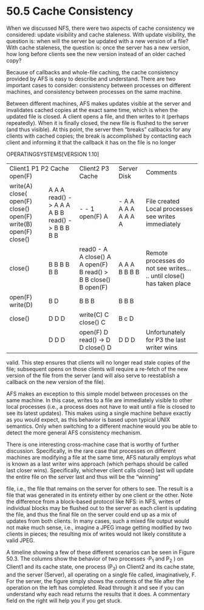 # 50.5 Cache Consistency  

When we discussed NFS, there were two aspects of cache consistency we considered: update visibility and cache staleness. With update visibility, the question is: when will the server be updated with a new version of a file? With cache staleness, the question is: once the server has a new version, how long before clients see the new version instead of an older cached copy?  

Because of callbacks and whole-file caching, the cache consistency provided by AFS is easy to describe and understand. There are two important cases to consider: consistency between processes on different machines, and consistency between processes on the same machine.  

Between different machines, AFS makes updates visible at the server and invalidates cached copies at the exact same time, which is when the updated file is closed. A client opens a file, and then writes to it (perhaps repeatedly). When it is finally closed, the new file is flushed to the server (and thus visible). At this point, the server then “breaks” callbacks for any clients with cached copies; the break is accomplished by contacting each client and informing it that the callback it has on the file is no longer  

OPERATINGSYSTEMS[VERSION 1.10]  

<html><body><table><tr><td colspan="2">Client1 P1 P2 Cache open(F)</td><td>Client2 P3 Cache</td><td>Server Disk</td><td>Comments</td></tr><tr><td>write(A) close( open(F) close() open(F) write(B) open(F) close()</td><td>A A A read() -> A A A A B B read() -> B B B B B</td><td>- - 1 open(F) A</td><td>- A A A A A A A A A</td><td>File created Local processes see writes immediately</td></tr><tr><td>close()</td><td>B B B B B B</td><td>read0 - A A close() A A open(F) B read() > B B close() B open(F)</td><td>A A A B B B B</td><td>Remote processes do not see writes... .. until close() has taken place</td></tr><tr><td>open(F) write(D)</td><td>B D</td><td>B B B</td><td>B B B</td><td></td></tr><tr><td>close()</td><td>D D D</td><td>write(C) C close() C</td><td>B c D</td><td></td></tr><tr><td></td><td>D D D</td><td>open(F) D read() -> D D close() D</td><td>D D D</td><td>Unfortunately for P3 the last writer wins</td></tr></table></body></html>  

valid. This step ensures that clients will no longer read stale copies of the file; subsequent opens on those clients will require a re-fetch of the new version of the file from the server (and will also serve to reestablish a callback on the new version of the file).  

AFS makes an exception to this simple model between processes on the same machine. In this case, writes to a file are immediately visible to other local processes (i.e., a process does not have to wait until a file is closed to see its latest updates). This makes using a single machine behave exactly as you would expect, as this behavior is based upon typical UNIX semantics. Only when switching to a different machine would you be able to detect the more general AFS consistency mechanism.  

There is one interesting cross-machine case that is worthy of further discussion. Specifically, in the rare case that processes on different machines are modifying a file at the same time, AFS naturally employs what is known as a last writer wins approach (which perhaps should be called last closer wins). Specifically, whichever client calls close() last will update the entire file on the server last and thus will be the “winning”  

file, i.e., the file that remains on the server for others to see. The result is a file that was generated in its entirety either by one client or the other. Note the difference from a block-based protocol like NFS: in NFS, writes of individual blocks may be flushed out to the server as each client is updating the file, and thus the final file on the server could end up as a mix of updates from both clients. In many cases, such a mixed file output would not make much sense, i.e., imagine a JPEG image getting modified by two clients in pieces; the resulting mix of writes would not likely constitute a valid JPEG.  

A timeline showing a few of these different scenarios can be seen in Figure 50.3. The columns show the behavior of two processes $\mathrm { \cdot } \mathrm { \mathrm { } P } _ { 1 }$ and $\mathrm { P _ { 2 } }$ ) on Client1 and its cache state, one process $\left( \mathrm { P _ { 3 } } \right)$ on Client2 and its cache state, and the server (Server), all operating on a single file called, imaginatively, F. For the server, the figure simply shows the contents of the file after the operation on the left has completed. Read through it and see if you can understand why each read returns the results that it does. A commentary field on the right will help you if you get stuck.  

